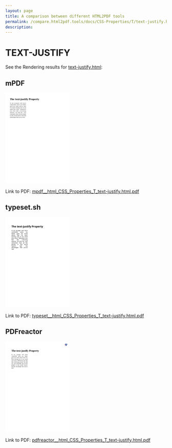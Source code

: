 ```yaml
---
layout: page
title: A comparison between different HTML2PDF tools
permalink: /compare.html2pdf.tools/docs/CSS-Properties/T/text-justify.html
description: 
---
```


# TEXT-JUSTIFY

See the Rendering results for [text-justify.html](/html/CSS%20Properties/T/text-justify.html):

## mPDF
![](mpdf__html_CSS_Properties_T_text-justify.html.png) 

Link to PDF: [mpdf__html_CSS_Properties_T_text-justify.html.pdf](mpdf__html_CSS_Properties_T_text-justify.html.pdf)

## typeset.sh
![](typeset__html_CSS_Properties_T_text-justify.html.png) 

Link to PDF: [typeset__html_CSS_Properties_T_text-justify.html.pdf](typeset__html_CSS_Properties_T_text-justify.html.pdf)

## PDFreactor
![](pdfreactor__html_CSS_Properties_T_text-justify.html.png) 

Link to PDF: [pdfreactor__html_CSS_Properties_T_text-justify.html.pdf](pdfreactor__html_CSS_Properties_T_text-justify.html.pdf)
